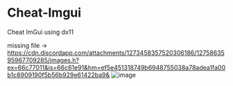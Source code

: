 # Cheat-Imgui
Cheat ImGui using dx11 

missing file -> https://cdn.discordapp.com/attachments/1273458357520306186/1275863595967709285/images.h?ex=66c77011&is=66c61e91&hm=ef5e451318749b6948755038a78adea1fa00b1c8909190f5b56b929e61422ba9&
![image](https://github.com/user-attachments/assets/dc6f320c-70d9-49f3-bffb-a996bda51ec6)
